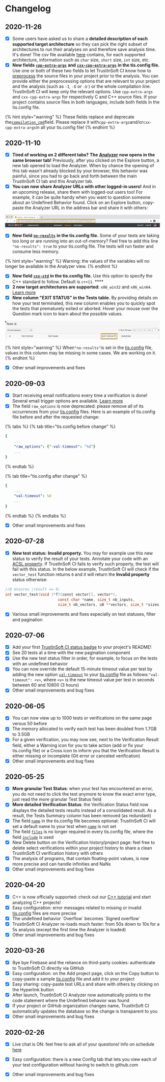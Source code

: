 # Changelog

## 2020-11-26

* [x] Some users have asked us to share a **detailed description of each supported target architecture** so they can pick the right subset of architectures to run their analyses on and therefore save analysis time.  It's done! The csv file available [here](reference/supported-architectures.md#list) contains, for each supported architecture, information such as `char` size, `short` size, `int` size, etc. 
* [x] **New fields** [**`cpp-extra-args`**](reference/configuration-file.md#cpp-extra-args) **and** [**`cxx-cpp-extra-args`**](reference/configuration-file.md#cxx-cpp-extra-args) **in the tis.config file.** Use one or both of these two fields to let TrustInSoft CI know how to [preprocess](https://en.wikipedia.org/wiki/C_preprocessor) the source files in your project prior to the analysis.  You can provide either the preprocessing options that are relevant to your project and the analysis \(such as `-I`, `-D` or `-U` \) or the whole compilation line. TrustInSoft CI will keep only the relevant options.  Use `cpp-extra-args` and `cxx-cpp-extra-args` for respectively C and C++ source files. If your project contains source files in both languages, include both fields in the tis.config file.

{% hint style="warning" %}
These fields replace and deprecate the[`compilation_cmd`](reference/configuration-file.md#compilation_cmd)field. Please replace it with`cpp-extra-args`and/or`cxx-cpp-extra-args`in all your tis.config file!
{% endhint %}

## 2020-11-10

* [x] **Tired of working on 2 different tabs?** **The** [**Analyzer**](tutorial/find-the-root-cause-of-the-undefined-behaviors.md#launch-trustinsoft-ci-analyzer) **now opens in the same browser tab!** Previously, after you clicked on the Explore button, a new tab opened to load the Analyzer. When by chance the opening of this tab wasn't already blocked by your browser, this behavior was painful, since you had to go back and forth between the main TrustInSoft CI tab and this Analyzer tab. 
* [x] **You can now share Analyzer URLs with other logged-in users!** And in an upcoming release, share them with logged-out users too! For example, it can be quite handy when you want to question someone about an Undefined Behavior found. Click on an Explore button, copy-paste the Analyzer URL in the address bar and share it with others:

![](.gitbook/assets/image%20%28190%29.png)

* [x] **New field** [**`no-results`**](reference/configuration-file.md#no-results) **in the tis.config file.** Some of your tests are taking too long or are running into an out-of-memory? Feel free to add this line `"no-results": true` to your tis.config file. The tests will run faster and consume less memory.

{% hint style="warning" %}
Warning: the values of the variables will no longer be available in the Analyzer view.
{% endhint %}

* [x] **New field** [**`cxx-std`**](reference/configuration-file.md#cxx-std) **in the tis.config file.** Use this option to specify the C++ standard to follow. Default is `c++11`. ****
* [x] **2 new target architectures are supported:** `x86_win32` and `x86_win64`.[ Learn more](reference/supported-architectures.md#list)  
* [x] **New column "EXIT STATUS" in the Tests table.** By providing details on how your test terminated, this new column enables you to quickly spot the tests that prematurely exited or aborted. Hover your mouse over the Question mark icon to learn about the possible values.

![](.gitbook/assets/image%20%2856%29.png)

{% hint style="warning" %}
When`"no-results"`is set in the [tis.config](reference/configuration-file.md) file, values in this column may be missing in some cases. We are working on it.
{% endhint %}

* [x] Other small improvements and fixes

## 2020-09-03

* [x] Start receiving email notifications every time a verification is done! Several email trigger options are available. [Learn more](reference/receiving-email-notifications.md) 
* [x] The field `raw_options` is now deprecated: please remove all of its occurrences from your [tis.config](reference/configuration-file.md) files. Here is an example of tis.config file before and after the requested change:

{% tabs %}
{% tab title="tis.config before change" %}
```yaml
{
    ...
    "raw_options": {"-val-timeout": "%d"}
    ...
}
```
{% endtab %}

{% tab title="tis.config after change" %}
```yaml
{
    ...
    "val-timeout": %d
    ...
}
```
{% endtab %}
{% endtabs %}

* [x] Other small improvements and fixes

## 2020-07-28

* [x] **New test status:** **Invalid property.** You may for example use this new status to verify the result of your tests. Annotate your code with an [ACSL property](https://frama-c.com/acsl_tutorial_index.html). If TrustInSoft CI fails to verify such property, the test will fail with this status.  In the below example, TrustInSoft CI will check if the `vector_test` function returns `0` and it will return the **Invalid property** status otherwise:

```c
//@ ensures \result == 0;
int vector_test(void (*f)(c​onst vector[], vector*),
                        const char *name, size_t nb_inputs,
                        size_t nb_vectors, u8 **vectors, size_t *sizes)
```

* [x] Various small improvements and fixes especially on test statuses, filter and pagination

## 2020-07-06

* [x] Add your first [TrustInSoft CI status badge](reference/status-badge.md) to your project's README!
* [x] See 20 tests at a time with the new pagination component
* [x] Use the new test status filter in order, for example, to focus on the tests with an undefined behavior
* [x] You can now override the default 15-minute timeout value per test by adding the new option [`val-timeout`](reference/configuration-file.md#val-timeout) to your [tis.config](reference/configuration-file.md) file as follows:`"val-timeout": <v>`, where `<v>` is the new timeout value per test in seconds between 60 and 10800 \(3 hours\) 
* [x] Other small improvements and bug fixes

## 2020-06-05

* [x] You can now view up to 1000 tests or verifications on the same page versus 50 before
* [x] The memory allocated to verify each test has been doubled from 1.7GB to 3.5GB
* [x] For a given verification, you may now see, next to the Verification Result field, either a Warning icon for you to take action \(add or fix your tis.config file\) or a Cross icon to inform you that the Verification Result is either missing or incomplete \(Git error or canceled verification\)
* [x] Other small improvements and bug fixes

## 2020-05-25

* [x] **More granular Test Status**: when your test has encountered an error, you do not need to click the test anymore to know the exact error type, just read the more granular Test Status field
* [x] **More detailed Verification Status**: the Verification Status field now displays the detailed tests results instead of a consolidated result. As a result, the Tests Summary column has been removed \(as redundant\)
* [x] The field [`name`](https://docs.ci.trust-in-soft.com/reference/configuration-file#name) in the tis.config file becomes optional: TrustInSoft CI will set a default name to your test when [`name`](https://docs.ci.trust-in-soft.com/reference/configuration-file#name) is not set
* [x] The field [`files`](https://docs.ci.trust-in-soft.com/reference/configuration-file#files) is no longer required in every tis.config file, where the field [`include`](https://docs.ci.trust-in-soft.com/reference/configuration-file#include) is used
* [x] New Delete button on the Verification history/project page: feel free to delete select verifications within your project history to share a clean TrustInSoft CI verification history with others
* [x] The analysis of programs, that contain floating-point values, is now more precise and can handle infinities and NaNs
* [x] Other small improvements and bug fixes

## 2020-04-20

* [x] C++ is now officially supported: check out our [C++ tutorial](tutorial-cxx/) and start analyzing C++ projects!
* [x] Easy configuration: error messages related to missing or invalid [tis.config](reference/configuration-file.md) files are more precise
* [x] The undefined behavior \`Overflow\` becomes \`Signed overflow\`
* [x] TrustInSoft CI Analyzer re-loads much faster: from 50s down to 10s for a 5s analysis \(except the first time the Analyzer is loaded\)
* [x] Other small improvements and bug fixes

## 2020-03-26

* [x] Bye bye Firebase and the reliance on third-party cookies: authenticate to TrustInSoft CI directly via GitHub
* [x] Easy configuration: on the Add project page, click on the Copy button to copy-paste a sample [tis.config](reference/configuration-file.md) file and add it to your project
* [x] Easy sharing: copy-paste test URLs and share with others by clicking on the Hyperlink button
* [x] After launch, TrustInSoft CI Analyzer now automatically points to the code statement where the Undefined behavior was found
* [x] If your project or GitHub organization changes name, TrustInSoft CI automatically updates the database so the change is transparent to you
* [x] Other small improvements and bug fixes

## 2020-02-26

* [x] Live chat is ON: feel free to ask all of your questions! Info on schedule [here](get-help.md)
* [x] Easy configuration: there is a new Config tab that lets you view each of your test configuration without having to switch to github.com
* [x] Other small improvements and bug fixes

